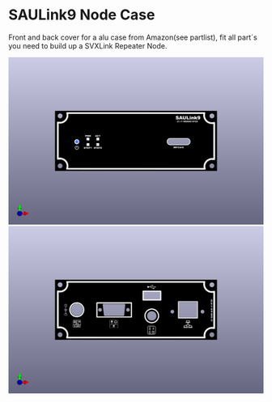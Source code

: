 # SAULink9 Node Case
Front and back cover for a alu case from Amazon(see partlist), fit all part´s you need to build up a SVXLink Repeater Node.

![CaseFront](SVX_Node_Case_front.png)
![CaseBack](SVX_Node_Case_back.kicad_pcb_usb.png)
